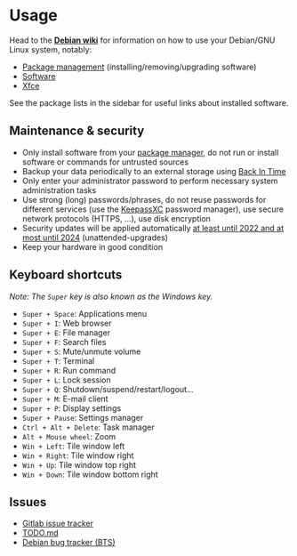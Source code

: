 # Usage

Head to the **[Debian wiki](https://wiki.debian.org)** for information on how to use your Debian/GNU Linux system, notably:

 - [Package management](https://wiki.debian.org/PackageManagement) (installing/removing/upgrading software)
 - [Software](https://wiki.debian.org/Software)
 - [Xfce](https://wiki.debian.org/Xfce)

See the package lists in the sidebar for useful links about installed software.


## Maintenance & security

 * Only install software from your [package manager](https://wiki.debian.org/PackageManagement), do not run or install software or commands for untrusted sources
 * Backup your data periodically to an external storage using [Back In Time](https://backintime.readthedocs.io/en/latest/quick-start.html)
 * Only enter your administrator password to perform necessary system administration tasks
 * Use strong (long) passwords/phrases, do not reuse passwords for different services (use the [KeepassXC](https://keepassxc.org/) password manager), use secure network protocols (HTTPS, ...), use disk encryption
 * Security updates will be applied automatically [at least until 2022 and at most until 2024](https://www.debian.org/releases/) (unattended-upgrades)
 * Keep your hardware in good condition


## Keyboard shortcuts

_Note: The `Super` key is also known as the Windows key._

- `Super + Space`: Applications menu
- `Super + I`: Web browser
- `Super + E`: File manager
- `Super + F`: Search files
- `Super + S`: Mute/unmute volume
- `Super + T`: Terminal
- `Super + R`: Run command
- `Super + L`: Lock session
- `Super + Q`: Shutdown/suspend/restart/logout...
- `Super + M`: E-mail client
- `Super + P`: Display settings
- `Super + Pause`: Settings manager
- `Ctrl + Alt + Delete`: Task manager
- `Alt + Mouse wheel`: Zoom
- `Win + Left`: Tile window left
- `Win + Right`: Tile window right
- `Win + Up`: Tile window top right
- `Win + Down`: Tile window bottom right


## Issues

* [Gitlab issue tracker](https://gitlab.com/nodiscc/dlc)
* [TODO.md](TODO.md)
* [Debian bug tracker (BTS)](https://wiki.debian.org/BTS)